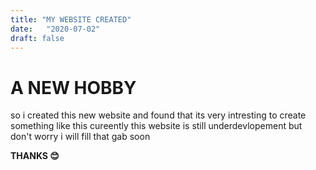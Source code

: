 ```yaml
---
title: "MY WEBSITE CREATED"
date:   "2020-07-02"
draft: false
---
```


# A NEW HOBBY

so i created this new website and found that its very intresting to create something like this
cureently this website is still underdevlopement but don't worry i will fill that gab soon

**THANKS 😊**